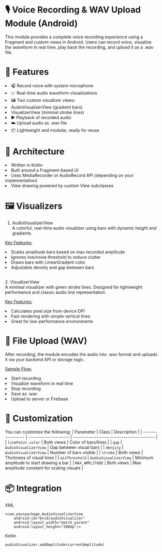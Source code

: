 # 🎙️ Voice Recording & WAV Upload Module (Android) 
This module provides a complete voice recording experience using a Fragment and custom views in Android. Users can record voice, visualize the waveform in real time, play back the recording, and upload it as a .wav file.

# 🚀 Features
<li>🎧 Record voice with system microphone
<li>📈 Real-time audio waveform visualizations
<li>🖼️ Two custom visualizer views:
<li>AudioVisualizerView (gradient bars)
<li>VisualizerView (minimal stroke lines)
<li>▶️ Playback of recorded audio
<li>☁️ Upload audio as .wav file
<li>📦 Lightweight and modular, ready for reuse

# 🧱 Architecture
<li>Written in Kotlin
<li>Built around a Fragment-based UI
<li>Uses MediaRecorder or AudioRecord API (depending on your implementation)
<li>View drawing powered by custom View subclasses

# 🖼️ Visualizers 
1. AudioVisualizerView<br>
A colorful, real-time audio visualizer using bars with dynamic height and gradients.

<ins>Key Features:</ins>
<li>Scales amplitude bars based on max recorded amplitude
<li>Ignores low/noise threshold to reduce clutter
<li>Draws bars with LinearGradient color
<li>Adjustable density and gap between bars<br>

<br>2. VisualizerView<br> 
A minimal visualizer with green stroke lines. Designed for lightweight performance and classic audio line representation.

<ins>Key Features:</ins> 
<li>Calculates pixel size from device DPI

<li>Fast rendering with simple vertical lines

<li>Great for low-performance environments

# 📂 File Upload (WAV) 
After recording, the module encodes the audio into .wav format and uploads it via your backend API or storage logic.

<ins>Sample Flow:</ins>
<li>Start recording
<li>Visualize waveform in real time
<li>Stop recording
<li>Save as .wav
<li>Upload to server or Firebase

# 🔧 Customization 
You can customize the following:
| Parameter         | Class                 | Description                                |
| ----------------- | --------------------- | ------------------------------------------ |
| `linePaint.color` | Both views            | Color of bars/lines                        |
| `gap`             | `AudioVisualizerView` | Gap between visual bars                    |
| `density`         | `AudioVisualizerView` | Number of bars visible                     |
| `stroke`          | Both views            | Thickness of visual lines                  |
| `minThreshold`    | `AudioVisualizerView` | Minimum amplitude to start drawing a bar   |
| `MAX_AMPLITUDE`   | Both views            | Max amplitude constant for scaling visuals |

# 📦 Integration 
XML
```
<com.yourpackage.AudioVisualizerView
    android:id="@+id/audioVisualizer"
    android:layout_width="match_parent"
    android:layout_height="200dp"/>
```
Kotlin 
```
audioVisualizer.addAmplitude(currentAmplitude)
```

 
